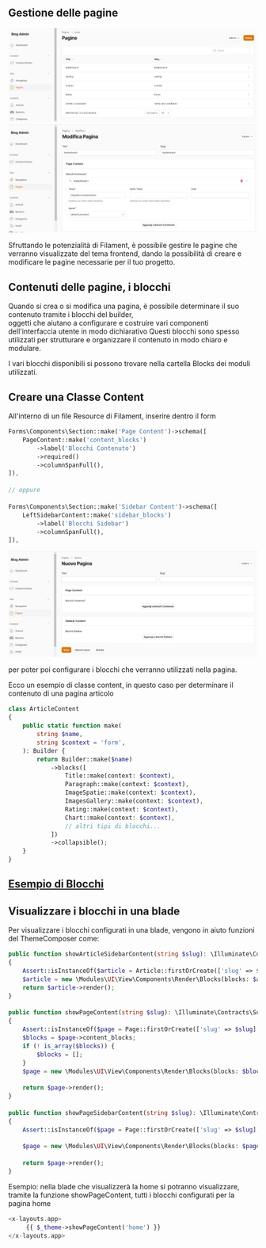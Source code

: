 ## Gestione delle pagine

![page_list](img/page_list.jpg)
![page_edit](img/page_edit.jpg)

Sfruttando le potenzialità di Filament, è possibile gestire le pagine che verranno visualizzate del tema frontend, dando la possibilità di creare e modificare le pagine necessarie per il tuo progetto.

## Contenuti delle pagine, i blocchi

Quando si crea o si modifica una pagina, è possibile determinare il suo contenuto tramite i blocchi del builder,  
oggetti che aiutano a configurare e costruire vari componenti dell'interfaccia utente in modo dichiarativo
Questi blocchi sono spesso utilizzati per strutturare e organizzare il contenuto in modo chiaro e modulare.

I vari blocchi disponibili si possono trovare nella cartella Blocks dei moduli utilizzati.

## Creare una Classe Content

All'interno di un file Resource di Filament, inserire dentro il form

```php
Forms\Components\Section::make('Page Content')->schema([
    PageContent::make('content_blocks')
        ->label('Blocchi Contenuto')
        ->required()
        ->columnSpanFull(),
]),

// oppure

Forms\Components\Section::make('Sidebar Content')->schema([
    LeftSidebarContent::make('sidebar_blocks')
        ->label('Blocchi Sidebar')
        ->columnSpanFull(),
]),


```
![page_create](img/page_create.jpg)

per poter poi configurare i blocchi che verranno utilizzati nella pagina.

Ecco un esempio di classe content, in questo caso per determinare il contenuto di una pagina articolo

```php
class ArticleContent
{
    public static function make(
        string $name,
        string $context = 'form',
    ): Builder {
        return Builder::make($name)
            ->blocks([
                Title::make(context: $context),
                Paragraph::make(context: $context),
                ImageSpatie::make(context: $context),
                ImagesGallery::make(context: $context),
                Rating::make(context: $context),
                Chart::make(context: $context),
                // altri tipi di blocchi...
            ])
            ->collapsible();
    }
}
```

## [Esempio di Blocchi](docs/blocks.md)

## Visualizzare i blocchi in una blade

Per visualizzare i blocchi configurati in una blade, vengono in aiuto funzioni del ThemeComposer come:

```php
public function showArticleSidebarContent(string $slug): \Illuminate\Contracts\Support\Renderable
{
    Assert::isInstanceOf($article = Article::firstOrCreate(['slug' => $slug], ['sidebar_blocks' => []]), Article::class, '['.__LINE__.']['.__FILE__.']');
    $article = new \Modules\UI\View\Components\Render\Blocks(blocks: $article->sidebar_blocks, model: $article);
    return $article->render();
}

public function showPageContent(string $slug): \Illuminate\Contracts\Support\Renderable
{
    Assert::isInstanceOf($page = Page::firstOrCreate(['slug' => $slug], ['title' => $slug, 'content_blocks' => []]), Page::class, '['.__LINE__.']['.__FILE__.']');
    $blocks = $page->content_blocks;
    if (! is_array($blocks)) {
        $blocks = [];
    }
    $page = new \Modules\UI\View\Components\Render\Blocks(blocks: $blocks, model: $page);

    return $page->render();
}

public function showPageSidebarContent(string $slug): \Illuminate\Contracts\Support\Renderable
{
    Assert::isInstanceOf($page = Page::firstOrCreate(['slug' => $slug], ['sidebar_blocks' => []]), Page::class, '['.__LINE__.']['.__FILE__.']');

    $page = new \Modules\UI\View\Components\Render\Blocks(blocks: $page->sidebar_blocks, model: $page);

    return $page->render();
}
```

Esempio: nella blade che visualizzerà la home si potranno visualizzare, tramite la funzione showPageContent, tutti i blocchi configurati per la pagina home
```php
<x-layouts.app>
     {{ $_theme->showPageContent('home') }}
</x-layouts.app>
```